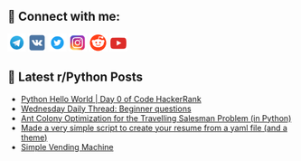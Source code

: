 ## 🔎 Connect with me:
[<img src="https://github.com/bullbesh/bullbesh/blob/main/images/Telegram.png" width="32" height="32" />](https://t.me/bullbesh)
[<img src="https://github.com/bullbesh/bullbesh/blob/main/images/VK.png" width="32" height="32" />](https://vk.com/bullbesh)
[<img src="https://github.com/bullbesh/bullbesh/blob/main/images/Twitter.png" width="32" height="32" />](https://twitter.com/bullbesh1)
[<img src="https://github.com/bullbesh/bullbesh/blob/main/images/Instagram.png" width="32" height="32" />](https://www.instagram.com/bullbesh)
[<img src="https://github.com/bullbesh/bullbesh/blob/main/images/Reddit.png" width="32" height="32" />](https://www.reddit.com/user/bullbesh)
[<img src="https://github.com/bullbesh/bullbesh/blob/main/images/YouTube.png" width="32" height="32" />](https://www.youtube.com/channel/UCtfjRs6uzgq5mfm8S06WTcg)

## 📕 Latest r/Python Posts
<!-- BLOG-POST-LIST:START -->
- [Python Hello World | Day 0 of Code HackerRank](https://www.reddit.com/r/Python/comments/x7r9r5/python_hello_world_day_0_of_code_hackerrank/)
- [Wednesday Daily Thread: Beginner questions](https://www.reddit.com/r/Python/comments/x7pxz6/wednesday_daily_thread_beginner_questions/)
- [Ant Colony Optimization for the Travelling Salesman Problem &lpar;in Python&rpar;](https://www.reddit.com/r/Python/comments/x7o2q4/ant_colony_optimization_for_the_travelling/)
- [Made a very simple script to create your resume from a yaml file &lpar;and a theme&rpar;](https://www.reddit.com/r/Python/comments/x7mb2s/made_a_very_simple_script_to_create_your_resume/)
- [Simple Vending Machine](https://www.reddit.com/r/Python/comments/x7l6ya/simple_vending_machine/)
<!-- BLOG-POST-LIST:END -->
